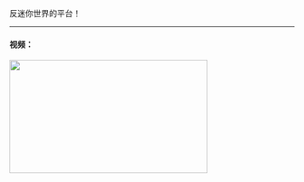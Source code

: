 反迷你世界的平台！

---

#### 视频：

<a href="/video/fmn1">
<img src="http://23660178.s21i.faiusr.com/2/ABUIABACGAAgs9mD_gUoyd3O_gEw2AQ4pgI!300x300.jpg.webp" width="350" height="200">
</a>
